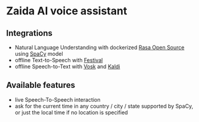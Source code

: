 # Zaida AI voice assistant

## Integrations

- Natural Language Understanding with dockerized [Rasa Open
  Source](https://github.com/RasaHQ/rasa) using
  [SpaCy](https://spacy.io/models/en#en_core_web_lg) model
- offline Text-to-Speech with [Festival](http://festvox.org/festival/)
- offline Speech-to-Text with [Vosk](https://github.com/alphacep/vosk-api) and
  [Kaldi](https://github.com/kaldi-asr/kaldi)

## Available features
- live Speech-To-Speech interaction
- ask for the current time in any country / city / state supported by SpaCy, or
  just the local time if no location is specified
